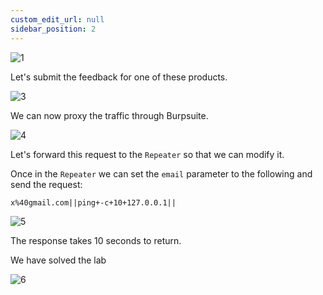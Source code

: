 ```yaml
---
custom_edit_url: null
sidebar_position: 2
---
```


![1](https://github.com/Knign/Write-ups/assets/110326359/6582164d-5517-4f7f-8949-4a33754bc2d1)

Let's submit the feedback for one of these products.

![3](https://github.com/Knign/Write-ups/assets/110326359/8c10e41a-9068-47d7-b155-a7b9675b292a)

We can now proxy the traffic through Burpsuite.

![4](https://github.com/Knign/Write-ups/assets/110326359/44952b37-331f-4116-b66b-b674dd8eb300)

Let's forward this request to the `Repeater` so that we can modify it.

Once in the `Repeater` we can set the `email` parameter to the following and send the request:
```
x%40gmail.com||ping+-c+10+127.0.0.1||
```

![5](https://github.com/Knign/Write-ups/assets/110326359/f44fa8d0-d595-4774-a95c-311baa0292d0)

The response takes 10 seconds to return.

We have solved the lab

![6](https://github.com/Knign/Write-ups/assets/110326359/f854e08f-1d98-4051-95e5-1639b11d3b2c)
